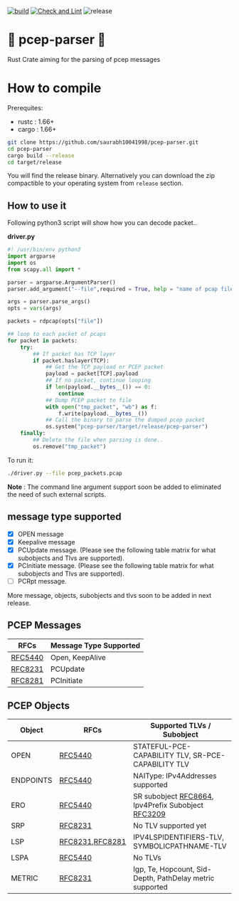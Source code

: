 [![build](https://github.com/saurabh10041998/pcep-parser/actions/workflows/rust.yml/badge.svg)](https://github.com/saurabh10041998/pcep-parser/actions/workflows/rust.yml) [![Check and Lint](https://github.com/saurabh10041998/pcep-parser/actions/workflows/check-and-lint.yml/badge.svg)](https://github.com/saurabh10041998/pcep-parser/actions/workflows/check-and-lint.yml) ![release](https://img.shields.io/github/v/release/saurabh10041998/pcep-parser) 

# 🦀 pcep-parser 🦀 
Rust Crate aiming for the parsing of pcep messages

# How to compile

Prerequites:
- rustc :  1.66+
- cargo :  1.66+

```bash
git clone https://github.com/saurabh10041998/pcep-parser.git
cd pcep-parser
cargo build --release
cd target/release
```
You will find the release binary. 
Alternatively you can download the zip compactible to your operating system from `release` section.

## How to use it
Following python3 script will show how you can decode packet..

**driver.py**
```python
#! /usr/bin/env python3
import argparse
import os
from scapy.all import *

parser = argparse.ArgumentParser()
parser.add_argument("--file",required = True, help = "name of pcap file containing pcep packets..")

args = parser.parse_args()
opts = vars(args)

packets = rdpcap(opts["file"])

## loop to each packet of pcaps
for packet in packets:
    try:
        ## If packet has TCP layer
        if packet.haslayer(TCP):
            ## Get the TCP payload or PCEP packet
            payload = packet[TCP].payload
            ## If no packet, continue looping
            if len(payload.__bytes__()) == 0:
                continue
            ## Dump PCEP packet to file
            with open("tmp_packet", "wb") as f:
                f.write(payload.__bytes__())
            ## Call the binary to parse the dumped pcep packet
            os.system("pcep-parser/target/release/pcep-parser")
    finally:
        ## Delete the file when parsing is done..
        os.remove("tmp_packet")
```

To run it:
```bash
./driver.py --file pcep_packets.pcap
```

**Note** : The command line argument support soon be added to eliminated the need of such external scripts. 

## message type supported
- [x] OPEN message
- [x] Keepalive message
- [x] PCUpdate message. (Please see the following table matrix for what subobjects and Tlvs are supported).
- [x] PCInitiate message. (Please see the following table matrix for what subobjects and Tlvs are supported).
- [ ] PCRpt message.

More message, objects, subobjects and tlvs soon to be added in next release.

## PCEP Messages
|RFCs| Message Type Supported |
|----|----|
|[RFC5440](https://datatracker.ietf.org/doc/html/rfc5440)| Open, KeepAlive|
|[RFC8231](https://datatracker.ietf.org/doc/html/rfc8231) | PCUpdate|
|[RFC8281](https://datatracker.ietf.org/doc/html/rfc8281) | PCInitiate |


## PCEP Objects
|Object| RFCs | Supported TLVs / Subobject |
|-----|-----|-----|
|OPEN| [RFC5440](https://datatracker.ietf.org/doc/html/rfc5440) | STATEFUL-PCE-CAPABILITY TLV, SR-PCE-CAPABILITY TLV |
|ENDPOINTS | [RFC5440](https://datatracker.ietf.org/doc/html/rfc5440) | NAIType: IPv4Addresses supported |
|ERO| [RFC5440](https://datatracker.ietf.org/doc/html/rfc5440) | SR subobject [RFC8664](https://datatracker.ietf.org/doc/html/rfc8664), Ipv4Prefix Subobject [RFC3209](https://datatracker.ietf.org/doc/html/rfc3209) |
|SRP| [RFC8231](https://datatracker.ietf.org/doc/html/rfc8231)| No TLV supported yet | 
|LSP| [RFC8231](https://datatracker.ietf.org/doc/html/rfc8231),[RFC8281](https://datatracker.ietf.org/doc/html/rfc8281) | IPV4LSPIDENTIFIERS-TLV, SYMBOLICPATHNAME-TLV |
|LSPA | [RFC5440](https://datatracker.ietf.org/doc/html/rfc5440) | No TLVs |
|METRIC|[RFC8231](https://datatracker.ietf.org/doc/html/rfc8231) | Igp, Te, Hopcount, Sid-Depth, PathDelay metric supported |
